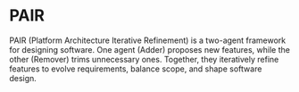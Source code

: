 # PAIR
PAIR (Platform Architecture Iterative Refinement) is a two-agent framework for designing software. One agent (Adder) proposes new features, while the other (Remover) trims unnecessary ones. Together, they iteratively refine features to evolve requirements, balance scope, and shape software design.

